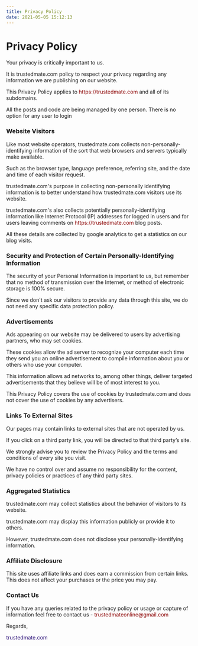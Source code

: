 ```yaml
---
title: Privacy Policy
date: 2021-05-05 15:12:13
---
```

# Privacy Policy
<p>Your privacy is critically important to us.</p>

<p>It is trustedmate.com policy to respect your privacy regarding any information we are publishing on our website.</p>

<p>This Privacy Policy applies to <span style="color: darkred;">https://trustedmate.com</span> and all of its subdomains.</p>

<p>All the posts and code are being managed by one person. There is no option for any user to login</p>

<h3>Website Visitors</h3>
<p>Like most website operators, trustedmate.com collects non-personally-identifying information of the sort that web browsers and servers typically make available.</p>

<p>Such as the browser type, language preference, referring site, and the date and time of each visitor request.</p>

<p>trustedmate.com's purpose in collecting non-personally identifying information is to better understand how trustedmate.com visitors use its website.</p>

<p>trustedmate.com's also collects potentially personally-identifying information like Internet Protocol (IP) addresses for logged in users and for users leaving comments on <span style="color: darkred;">https://trustedmate.com</span> blog posts.</p>

<p>All these details are collected by google analytics to get a statistics on our blog visits.</p>

<h3>Security and Protection of Certain Personally-Identifying Information</h3>
<p>The security of your Personal Information is important to us, but remember that no method of transmission over the Internet, or method of electronic storage is 100% secure.</p>

<p>Since we don't ask our visitors to provide any data through this site, we do not need any specific data protection policy.</p>

<h3>Advertisements</h3>
<p>Ads appearing on our website may be delivered to users by advertising partners, who may set cookies.</p>

<p>These cookies allow the ad server to recognize your computer each time they send you an online advertisement to compile information about you or others who use your computer.</p>

<p>This information allows ad networks to, among other things, deliver targeted advertisements that they believe will be of most interest to you.</p>

<p>This Privacy Policy covers the use of cookies by trustedmate.com and does not cover the use of cookies by any advertisers.</p>

<h3>Links To External Sites</h3>
<p>Our pages may contain links to external sites that are not operated by us.</p>

<p>If you click on a third party link, you will be directed to that third party’s site.</p>

<p>We strongly advise you to review the Privacy Policy and the terms and conditions of every site you visit.</p>

<p>We have no control over and assume no responsibility for the content, privacy policies or practices of any third party sites.</p>

<h3>Aggregated Statistics</h3>
<p>trustedmate.com may collect statistics about the behavior of visitors to its website.</p>

<p>trustedmate.com may display this information publicly or provide it to others.</p>

<p>However, trustedmate.com does not disclose your personally-identifying information.</p>

<h3>Affiliate Disclosure</h3>
<p>This site uses affiliate links and does earn a commission from certain links. This does not affect your purchases or the price you may pay.</p>

<h3>Contact Us</h3>
<p>If you have any queries related to the privacy policy or usage or capture of information feel free to contact us - <span style="color: darkred;">trustedmateonline@gmail.com</span></p>


<p>Regards,</p>

<p style="color: rgb(39, 11, 117);">trustedmate.com</p>